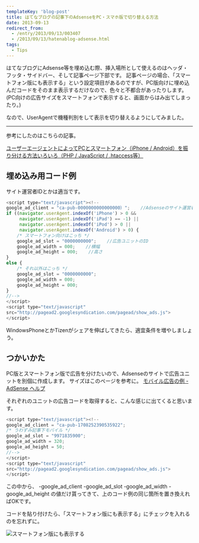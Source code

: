 ```yaml
---
templateKey: 'blog-post'
title: はてなブログの記事下のAdsenseをPC・スマホ版で切り替える方法
date: 2013-09-13
redirect_from: 
  - /entry/2013/09/13/003407
  - /2013/09/13/hatenablog-adsense.html
tags:
  - Tips
---
```


はてなブログにAdsense等を埋め込む際、挿入場所として使えるのはヘッダ・フッタ・サイドバー、そして記事ページ下部です。
記事ページの場合、「スマートフォン版にも表示する」という設定項目があるのですが、PC版向けに埋め込んだコードをそのまま表示するだけなので、色々と不都合があったりします。(PC向けの広告サイズをスマートフォンで表示すると、画面からはみ出てしまったり。)

なので、UserAgentで機種判別をして表示を切り替えるようにしてみました。

------

参考にしたのはこちらの記事。

[ユーザーエージェントによってPCとスマートフォン（iPhone / Android）を振り分ける方法いろいろ（PHP / JavaScript / .htaccess等）](http://html5-css3.jp/smartphone/pc-iphone-android-php-javascript-htaccess.html)


## 埋め込み用コード例

サイト運営者IDとかは適当です。

```javascript
<script type="text/javascript"><!--
google_ad_client = "ca-pub-0000000000000000）";    //Adsenseのサイト運営者ID
if ((navigator.userAgent.indexOf('iPhone') > 0 && 
     navigator.userAgent.indexOf('iPad') == -1) || 
     navigator.userAgent.indexOf('iPod') > 0 || 
     navigator.userAgent.indexOf('Android') > 0) {
    /* スマートフォン向けはこっち */
    google_ad_slot = "0000000000";    //広告ユニットのID
    google_ad_width = 000;    //横幅
    google_ad_height = 000;    //高さ
}
else {
    /* それ以外はこっち */
    google_ad_slot = "0000000000";
    google_ad_width = 000;
    google_ad_height = 000;
}
//-->
</script>
<script type="text/javascript"
src="http://pagead2.googlesyndication.com/pagead/show_ads.js">
</script>
```

WindowsPhoneとかTizenがシェアを伸ばしてきたら、適宜条件を増やしましょう。



## つかいかた

PC版とスマートフォン版で広告を分けたいので、Adsenseのサイトで広告ユニットを別個に作成します。
サイズはこのページを参考に。
[モバイル広告の例 - AdSense ヘルプ](https://support.google.com/adsense/answer/185668?hl=ja&ref_topic=29561)

それぞれのユニットの広告コードを取得すると、こんな感じに出てくると思います。

```javascript
<script type="text/javascript"><!--
google_ad_client = "ca-pub-1708252390535922";
/* うわずみ記事下モバイル */
google_ad_slot = "9971835900";
google_ad_width = 320;
google_ad_height = 50;
//-->
</script>
<script type="text/javascript"
src="http://pagead2.googlesyndication.com/pagead/show_ads.js">
</script>
```

この中から、
-google_ad_client
-google_ad_slot
-google_ad_width
-google_ad_height
の値だけ貰ってきて、上のコード例の同じ箇所を置き換えればOKです。


コードを貼り付けたら、「スマートフォン版にも表示する」にチェックを入れるのを忘れずに。

![スマートフォン版にも表示する](/img/2013-09-13-hatenablog-checkbox.jpg)

